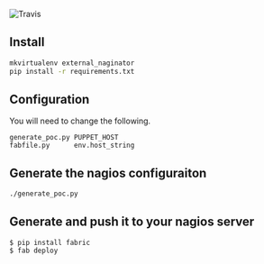 ![Travis](https://api.travis-ci.org/daniellawrence/external_naginator.svg)

Install
-------

```sh
mkvirtualenv external_naginator
pip install -r requirements.txt
```

Configuration
----------------

You will need to change the following.

    generate_poc.py PUPPET_HOST
	fabfile.py      env.host_string


Generate the nagios configuraiton
----------------------------------------

```sh
./generate_poc.py
```

Generate and push it to your nagios server
------------------------------------------

    $ pip install fabric
    $ fab deploy
